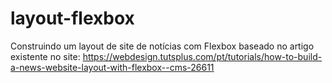 # layout-flexbox
Construindo um layout de site de notícias com Flexbox baseado no artigo existente no site: https://webdesign.tutsplus.com/pt/tutorials/how-to-build-a-news-website-layout-with-flexbox--cms-26611
